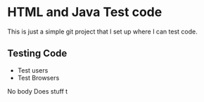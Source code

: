 # HTML and Java Test code

This is just a simple git project that I set up where I can test code. 

## Testing Code 
* Test users
* Test Browsers

No body Does stuff t